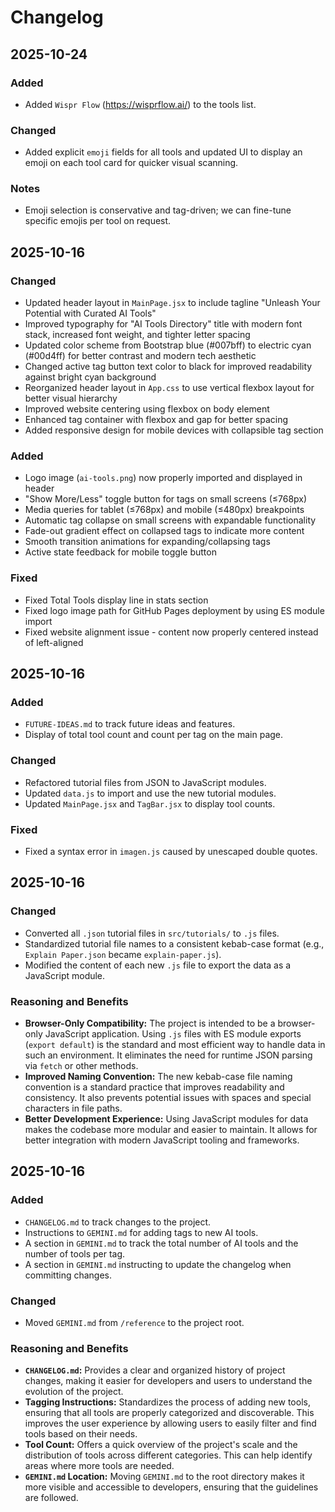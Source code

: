 # Changelog

## 2025-10-24

### Added

*   Added `Wispr Flow` (https://wisprflow.ai/) to the tools list.

### Changed

*   Added explicit `emoji` fields for all tools and updated UI to display an emoji on each tool card for quicker visual scanning.

### Notes

*   Emoji selection is conservative and tag-driven; we can fine-tune specific emojis per tool on request.

## 2025-10-16

### Changed

*   Updated header layout in `MainPage.jsx` to include tagline "Unleash Your Potential with Curated AI Tools"
*   Improved typography for "AI Tools Directory" title with modern font stack, increased font weight, and tighter letter spacing
*   Updated color scheme from Bootstrap blue (#007bff) to electric cyan (#00d4ff) for better contrast and modern tech aesthetic
*   Changed active tag button text color to black for improved readability against bright cyan background
*   Reorganized header layout in `App.css` to use vertical flexbox layout for better visual hierarchy
*   Improved website centering using flexbox on body element
*   Enhanced tag container with flexbox and gap for better spacing
*   Added responsive design for mobile devices with collapsible tag section

### Added

*   Logo image (`ai-tools.png`) now properly imported and displayed in header
*   "Show More/Less" toggle button for tags on small screens (≤768px)
*   Media queries for tablet (≤768px) and mobile (≤480px) breakpoints
*   Automatic tag collapse on small screens with expandable functionality
*   Fade-out gradient effect on collapsed tags to indicate more content
*   Smooth transition animations for expanding/collapsing tags
*   Active state feedback for mobile toggle button

### Fixed

*   Fixed Total Tools display line in stats section
*   Fixed logo image path for GitHub Pages deployment by using ES module import
*   Fixed website alignment issue - content now properly centered instead of left-aligned

## 2025-10-16

### Added

*   `FUTURE-IDEAS.md` to track future ideas and features.
*   Display of total tool count and count per tag on the main page.

### Changed

*   Refactored tutorial files from JSON to JavaScript modules.
*   Updated `data.js` to import and use the new tutorial modules.
*   Updated `MainPage.jsx` and `TagBar.jsx` to display tool counts.

### Fixed

*   Fixed a syntax error in `imagen.js` caused by unescaped double quotes.

## 2025-10-16

### Changed

*   Converted all `.json` tutorial files in `src/tutorials/` to `.js` files.
*   Standardized tutorial file names to a consistent kebab-case format (e.g., `Explain Paper.json` became `explain-paper.js`).
*   Modified the content of each new `.js` file to export the data as a JavaScript module.

### Reasoning and Benefits

*   **Browser-Only Compatibility:** The project is intended to be a browser-only JavaScript application. Using `.js` files with ES module exports (`export default`) is the standard and most efficient way to handle data in such an environment. It eliminates the need for runtime JSON parsing via `fetch` or other methods.
*   **Improved Naming Convention:** The new kebab-case file naming convention is a standard practice that improves readability and consistency. It also prevents potential issues with spaces and special characters in file paths.
*   **Better Development Experience:** Using JavaScript modules for data makes the codebase more modular and easier to maintain. It allows for better integration with modern JavaScript tooling and frameworks.

## 2025-10-16

### Added

*   `CHANGELOG.md` to track changes to the project.
*   Instructions to `GEMINI.md` for adding tags to new AI tools.
*   A section in `GEMINI.md` to track the total number of AI tools and the number of tools per tag.
*   A section in `GEMINI.md` instructing to update the changelog when committing changes.

### Changed

*   Moved `GEMINI.md` from `/reference` to the project root.

### Reasoning and Benefits

*   **`CHANGELOG.md`:** Provides a clear and organized history of project changes, making it easier for developers and users to understand the evolution of the project.
*   **Tagging Instructions:** Standardizes the process of adding new tools, ensuring that all tools are properly categorized and discoverable. This improves the user experience by allowing users to easily filter and find tools based on their needs.
*   **Tool Count:** Offers a quick overview of the project's scale and the distribution of tools across different categories. This can help identify areas where more tools are needed.
*   **`GEMINI.md` Location:** Moving `GEMINI.md` to the root directory makes it more visible and accessible to developers, ensuring that the guidelines are followed.
